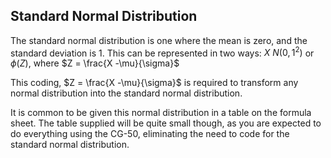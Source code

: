 ## Standard Normal Distribution
The standard normal distribution is one where the mean is zero, and the standard deviation is 1. This can be represented in two ways:
$X~N(0,1^2)$ or $\phi(Z)$, where $Z = \frac{X -\mu}{\sigma}$

This coding, $Z = \frac{X -\mu}{\sigma}$ is required to transform any normal distribution into the standard normal distribution.

It is common to be given this normal distribution in a table on the formula sheet. The table supplied will be quite small though, as you are expected to do everything using the CG-50, eliminating the need to code for the standard normal distribution.